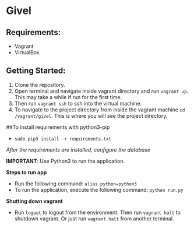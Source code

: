 # Givel

## Requirements:
- Vagrant
- VirtualBox

## Getting Started:
1. Clone the repository.
2. Open terminal and navigate inside vagrant directory and run `vagrant up`. 
   This may take a while if run for the first time.
3. Then run `vagrant ssh` to ssh into the virtual machine.
4. To navigate to the project directory from inside the vagrant machine
   `cd /vagrant/givel`. This is where you will see the project directory.

##To install requirements with python3-pip
- `sudo pip3 install -r requirements.txt`


*After the requirements are installed, configure the database*


**IMPORTANT**: Use Python3 to run the application. 

**Steps to run app**
- Run the following command:
   `alias python=python3`
- To run the application, execute the following command:
   `python run.py`


**Shutting down vagrant**
- Run `logout` to logout from the environment. Then run `vagrant halt` to shutdown 
  vagrant. Or just run `vagrant halt` from another terminal.
